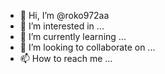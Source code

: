 - 👋 Hi, I’m @roko972aa
- 👀 I’m interested in ...
- 🌱 I’m currently learning ...
- 💞️ I’m looking to collaborate on ...
- 📫 How to reach me ...

<!---
roko972aa/roko972aa is a ✨ special ✨ repository because its `README.md` (this file) appears on your GitHub profile.
You can click the Preview link to take a look at your changes.
---
i'm not robot
can you speak arabek
